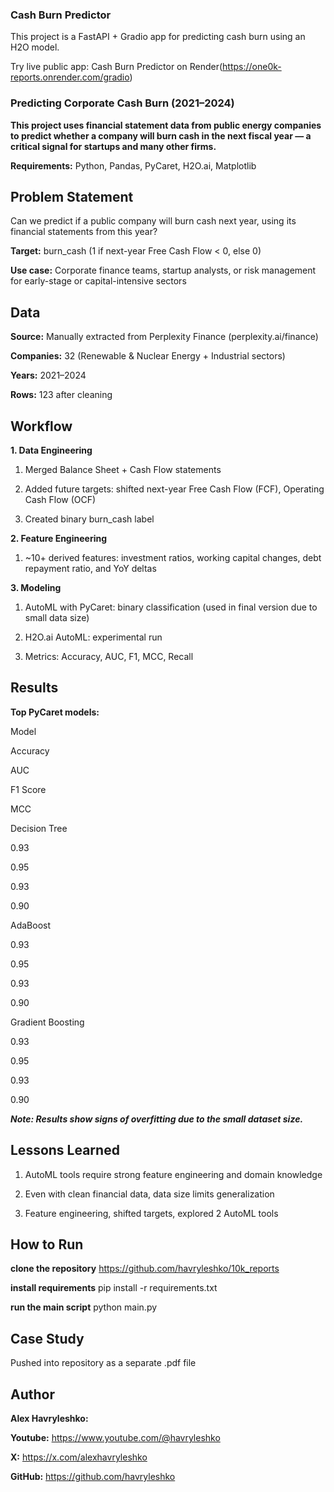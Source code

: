 ### Cash Burn Predictor

This project is a FastAPI + Gradio app for predicting cash burn using an H2O model.

Try live public app:
Cash Burn Predictor on Render(https://one0k-reports.onrender.com/gradio)


### Predicting Corporate Cash Burn (2021–2024)

**This project uses financial statement data from public energy companies to predict whether a company will burn cash in the next fiscal year — a critical signal for startups and many other firms.**

**Requirements:** Python, Pandas, PyCaret, H2O.ai, Matplotlib

## Problem Statement

Can we predict if a public company will burn cash next year, using its financial statements from this year?

**Target:** burn_cash (1 if next-year Free Cash Flow < 0, else 0)

**Use case:** Corporate finance teams, startup analysts, or risk management for early-stage or capital-intensive sectors

## Data

**Source:** Manually extracted from Perplexity Finance (perplexity.ai/finance)

**Companies:** 32 (Renewable & Nuclear Energy + Industrial sectors)

**Years:** 2021–2024

**Rows:** 123 after cleaning

## Workflow

**1. Data Engineering**

1. Merged Balance Sheet + Cash Flow statements

2. Added future targets: shifted next-year Free Cash Flow (FCF), Operating Cash Flow (OCF)

3. Created binary burn_cash label

**2. Feature Engineering**

1. ~10+ derived features: investment ratios, working capital changes, debt repayment ratio, and YoY deltas

**3. Modeling**

1. AutoML with PyCaret: binary classification (used in final version due to small data size)

2. H2O.ai AutoML: experimental run

3. Metrics: Accuracy, AUC, F1, MCC, Recall

## Results

**Top PyCaret models:**

Model

Accuracy

AUC

F1 Score

MCC

Decision Tree

0.93

0.95

0.93

0.90

AdaBoost

0.93

0.95

0.93

0.90

Gradient Boosting

0.93

0.95

0.93

0.90

***Note: Results show signs of overfitting due to the small dataset size.***

## Lessons Learned

1. AutoML tools require strong feature engineering and domain knowledge

2. Even with clean financial data, data size limits generalization

3. Feature engineering, shifted targets, explored 2 AutoML tools

## How to Run

**clone the repository**
https://github.com/havryleshko/10k_reports

**install requirements**
pip install -r requirements.txt

**run the main script**
python main.py

## Case Study

Pushed into repository as a separate .pdf file

## Author

**Alex Havryleshko:**

**Youtube:** https://www.youtube.com/@havryleshko

**X:** https://x.com/alexhavryleshko

**GitHub:** https://github.com/havryleshko


